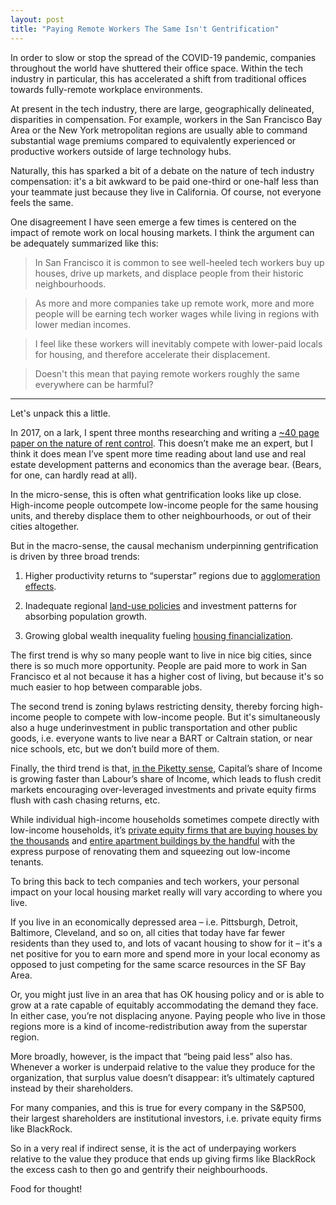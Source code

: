 ```yaml
---
layout: post
title: "Paying Remote Workers The Same Isn't Gentrification"
---
```


In order to slow or stop the spread of the COVID-19 pandemic, companies throughout the world have shuttered their office space. Within the tech industry in particular, this has accelerated a shift from traditional offices towards fully-remote workplace environments.

At present in the tech industry, there are large, geographically delineated, disparities in compensation. For example, workers in the San Francisco Bay Area or the New York metropolitan regions are usually able to command substantial wage premiums compared to equivalently experienced or productive workers outside of large technology hubs.

Naturally, this has sparked a bit of a debate on the nature of tech industry compensation: it's a bit awkward to be paid one-third or one-half less than your teammate just because they live in California. Of course, not everyone feels the same.

One disagreement I have seen emerge a few times is centered on the impact of remote work on local housing markets. I think the argument can be adequately summarized like this:

> In San Francisco it is common to see well-heeled tech workers buy up houses, drive up markets, and displace people from their historic neighbourhoods.

> As more and more companies take up remote work, more and more people will be earning tech worker wages while living in regions with lower median incomes.

> I feel like these workers will inevitably compete with lower-paid locals for housing, and therefore accelerate their displacement.

> Doesn't this mean that paying remote workers roughly the same everywhere can be harmful?

<hr>

Let's unpack this a little.

In 2017, on a lark, I spent three months researching and writing a [~40 page paper on the nature of rent control](/2018/rent-control-great-security-of-tenure.html). This doesn’t make me an expert, but I think it does mean I’ve spent more time reading about land use and real estate development patterns and economics than the average bear. (Bears, for one, can hardly read at all).

In the micro-sense, this is often what gentrification looks like up close. High-income people outcompete low-income people for the same housing units, and thereby displace them to other neighbourhoods, or out of their cities altogether.

But in the macro-sense, the causal mechanism underpinning gentrification is driven by three broad trends:

1. Higher productivity returns to “superstar” regions due to [agglomeration effects](https://en.wikipedia.org/wiki/Economies_of_agglomeration).

2. Inadequate regional [land-use policies](https://en.wikipedia.org/wiki/Land-use_planning) and investment patterns for absorbing population growth.

3. Growing global wealth inequality fueling [housing financialization](https://www.ohchr.org/EN/Issues/Housing/Pages/FinancializationHousing.aspx).

The first trend is why so many people want to live in nice big cities, since there is so much more opportunity. People are paid more to work in San Francisco et al not because it has a higher cost of living, but because it's so much easier to hop between comparable jobs.

The second trend is zoning bylaws restricting density, thereby forcing high-income people to compete with low-income people. But it's simultaneously also a huge underinvestment in public transportation and other public goods, i.e. everyone wants to live near a BART or Caltrain station, or near nice schools, etc, but we don’t build more of them.

Finally, the third trend is that, [in the Piketty sense](https://www.nytimes.com/2014/03/12/business/economy/a-relentless-rise-in-unequal-wealth.html), Capital’s share of Income is growing faster than Labour’s share of Income, which leads to flush credit markets encouraging over-leveraged investments and private equity firms flush with cash chasing returns, etc.

While individual high-income households sometimes compete directly with low-income households, it’s [private equity firms that are buying houses by the thousands](https://www.theatlantic.com/technology/archive/2019/02/single-family-landlords-wall-street/582394/) and [entire apartment buildings by the handful](https://www.tandfonline.com/doi/abs/10.1080/07352166.2019.1705846) with the express purpose of renovating them and squeezing out low-income tenants.

To bring this back to tech companies and tech workers, your personal impact on your local housing market really will vary according to where you live.

If you live in an economically depressed area – i.e. Pittsburgh, Detroit, Baltimore, Cleveland, and so on, all cities that today have far fewer residents than they used to, and lots of vacant housing to show for it – it's a net positive for you to earn more and spend more in your local economy as opposed to just competing for the same scarce resources in the SF Bay Area.

Or, you might just live in an area that has OK housing policy and or is able to grow at a rate capable of equitably accommodating the demand they face. In either case, you’re not displacing anyone. Paying people who live in those regions more is a kind of income-redistribution away from the superstar region.

More broadly, however, is the impact that “being paid less” also has. Whenever a worker is underpaid relative to the value they produce for the organization, that surplus value doesn’t disappear: it’s ultimately captured instead by their shareholders.

For many companies, and this is true for every company in the S&P500, their largest shareholders are institutional investors, i.e. private equity firms like BlackRock.

So in a very real if indirect sense, it is the act of underpaying workers relative to the value they produce that ends up giving firms like BlackRock the excess cash to then go and gentrify their neighbourhoods.

Food for thought!
